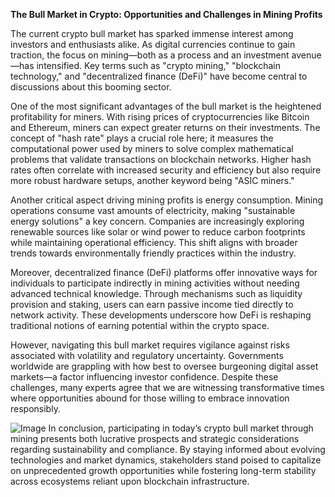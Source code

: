 **The Bull Market in Crypto: Opportunities and Challenges in Mining Profits**

The current crypto bull market has sparked immense interest among investors and enthusiasts alike. As digital currencies continue to gain traction, the focus on mining—both as a process and an investment avenue—has intensified. Key terms such as "crypto mining," "blockchain technology," and "decentralized finance (DeFi)" have become central to discussions about this booming sector.

One of the most significant advantages of the bull market is the heightened profitability for miners. With rising prices of cryptocurrencies like Bitcoin and Ethereum, miners can expect greater returns on their investments. The concept of "hash rate" plays a crucial role here; it measures the computational power used by miners to solve complex mathematical problems that validate transactions on blockchain networks. Higher hash rates often correlate with increased security and efficiency but also require more robust hardware setups, another keyword being "ASIC miners."

Another critical aspect driving mining profits is energy consumption. Mining operations consume vast amounts of electricity, making "sustainable energy solutions" a key concern. Companies are increasingly exploring renewable sources like solar or wind power to reduce carbon footprints while maintaining operational efficiency. This shift aligns with broader trends towards environmentally friendly practices within the industry.

Moreover, decentralized finance (DeFi) platforms offer innovative ways for individuals to participate indirectly in mining activities without needing advanced technical knowledge. Through mechanisms such as liquidity provision and staking, users can earn passive income tied directly to network activity. These developments underscore how DeFi is reshaping traditional notions of earning potential within the crypto space.

However, navigating this bull market requires vigilance against risks associated with volatility and regulatory uncertainty. Governments worldwide are grappling with how best to oversee burgeoning digital asset markets—a factor influencing investor confidence. Despite these challenges, many experts agree that we are witnessing transformative times where opportunities abound for those willing to embrace innovation responsibly.


![Image](https://github.com/user-attachments/assets/31692037-0104-4703-abd1-696b6a7dd41b)
In conclusion, participating in today’s crypto bull market through mining presents both lucrative prospects and strategic considerations regarding sustainability and compliance. By staying informed about evolving technologies and market dynamics, stakeholders stand poised to capitalize on unprecedented growth opportunities while fostering long-term stability across ecosystems reliant upon blockchain infrastructure.